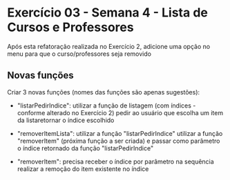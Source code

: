 # Exercício 03 - Semana 4 - Lista de Cursos e Professores

Após esta refatoração realizada no Exercício 2, adicione uma opção no menu para que o curso/professores seja removido

## Novas funções

Criar 3 novas funções (nomes das funções são apenas sugestões):

- "listarPedirIndice": utilizar a função de listagem (com índices - conforme alterado no Exercício 2) pedir ao usuário que escolha um item da listaretornar o índice escolhido

- "removerItemLista": utilizar a função "listarPedirIndice" utilizar a função "removerItem" (próxima função a ser criada) e passar como parâmetro o índice retornado da função "listarPedirIndice"

- "removerItem": precisa receber o índice por parâmetro na sequência realizar a remoção do item existente no índice
